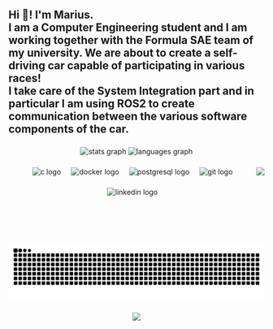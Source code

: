 <h2 align="left">Hi 👋!  I'm Marius.<br>I am a Computer Engineering student and I am working together with the Formula SAE team of my university. We are about to create a self-driving car capable of participating in various races!<br>I take care of the System Integration part and in particular I am using ROS2 to create communication between the various software components of the car.</h2>

###

<div align="center">
  <img src="https://github-readme-stats.vercel.app/api?username=supermarius666&hide_title=false&hide_rank=false&show_icons=true&include_all_commits=true&count_private=true&disable_animations=false&theme=merko&locale=en&hide_border=true&custom_title=Stats" height="150" alt="stats graph"  />
  <img src="https://github-readme-stats.vercel.app/api/top-langs?username=supermarius666&locale=en&hide_title=false&layout=compact&card_width=320&langs_count=5&theme=merko&hide_border=true" height="150" alt="languages graph"  />
</div>

###

<img align="right" height="150" src="https://64.media.tumblr.com/3e7b94f79666b88e47ecbf06c51e3660/54e877f20ed51129-09/s400x600/884e5dc474c84b55899a5a4a83dd371ebdfecf97.jpg"  />

###

<div align="center">
  <img src="https://cdn.jsdelivr.net/gh/devicons/devicon/icons/c/c-original.svg" height="30" alt="c logo"  />
  <img width="12" />
  <img src="https://cdn.jsdelivr.net/gh/devicons/devicon/icons/docker/docker-original.svg" height="30" alt="docker logo"  />
  <img width="12" />
  <img src="https://cdn.jsdelivr.net/gh/devicons/devicon/icons/postgresql/postgresql-original.svg" height="30" alt="postgresql logo"  />
  <img width="12" />
  <img src="https://cdn.jsdelivr.net/gh/devicons/devicon/icons/git/git-original.svg" height="30" alt="git logo"  />
</div>

###

<div align="center">
  <img src="https://img.shields.io/static/v1?message=LinkedIn&logo=linkedin&label=&color=0077B5&logoColor=white&labelColor=&style=for-the-badge" height="35" alt="linkedin logo"  />
</div>

###

<br clear="both">

<img src="https://raw.githubusercontent.com/supermarius666/supermarius666/output/snake.svg" alt="Snake animation" />

###

<div align="center">
  <img src="https://profile-counter.glitch.me/supermarius666/count.svg?"  />
</div>

###
